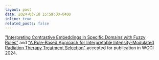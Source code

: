```yaml
---
layout: post
date: 2024-03-18 15:59:00-0400
inline: true
related_posts: false
---
```



["Interpreting Contrastive Embeddings in Specific Domains with Fuzzy Rules"](https://ieeexplore.ieee.org/abstract/document/10611816) and ["A Rule-Based Approach for Interpretable Intensity-Modulated Radiation Therapy Treatment Selection"](https://ieeexplore.ieee.org/abstract/document/10612073) accepted for publication in WCCI 2024.